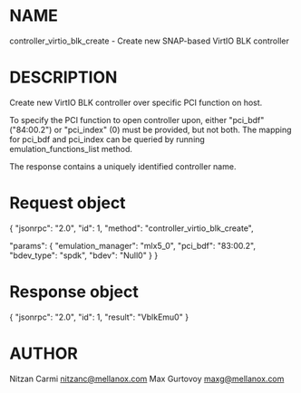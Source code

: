 # NAME

controller_virtio_blk_create - Create new SNAP-based VirtIO BLK controller

# DESCRIPTION

Create new VirtIO BLK controller over specific PCI function on host.

To specify the PCI function to open controller upon, either "pci_bdf"
("84:00.2") or "pci_index" (0) must be provided, but not both.
The mapping for pci_bdf and pci_index can be queried by running
emulation_functions_list method.

The response contains a uniquely identified controller name.

# Request object

{
  "jsonrpc": "2.0",
  "id": 1,
  "method": "controller_virtio_blk_create",

  "params": {
    "emulation_manager": "mlx5_0",
    "pci_bdf": "83:00.2",
    "bdev_type": "spdk",
    "bdev": "Null0"
  }
}

# Response object

{
  "jsonrpc": "2.0",
  "id": 1,
  "result": "VblkEmu0"
}


# AUTHOR

Nitzan Carmi <nitzanc@mellanox.com>
Max Gurtovoy <maxg@mellanox.com>
